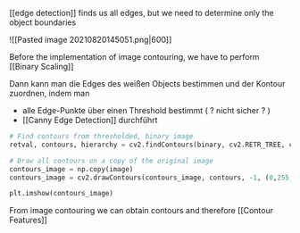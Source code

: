[[edge detection]] finds us all edges, but we need to determine only the object boundaries

![[Pasted image 20210820145051.png|600]]

Before the implementation of image contouring, we have to perform [[Binary Scaling]]

Dann kann man die Edges des weißen Objects bestimmen und der Kontour zuordnen, indem man
- alle Edge-Punkte über einen Threshold bestimmt ( ? nicht sicher ? )
- [[Canny Edge Detection]] durchführt

```python
# Find contours from thresholded, binary image
retval, contours, hierarchy = cv2.findContours(binary, cv2.RETR_TREE, cv2.CHAIN_APPROX_SIMPLE)

# Draw all contours on a copy of the original image
contours_image = np.copy(image)
contours_image = cv2.drawContours(contours_image, contours, -1, (0,255,0), 3)

plt.imshow(contours_image)
```

From image contouring we can obtain contours and therefore [[Contour Features]]